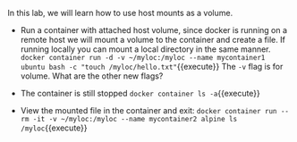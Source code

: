 In this lab, we will learn how to use host mounts as a volume.

- Run a container with attached host volume, since docker is running on a remote host we will mount a volume to the container and create a file.  If running locally you can mount a local directory in the same manner.
```docker container run -d -v ~/myloc:/myloc --name mycontainer1 ubuntu bash -c "touch /myloc/hello.txt"```{{execute}}
The `-v` flag is for volume. What are the other new flags?

- The container is still stopped
```docker container ls -a```{{execute}}

- View the mounted file in the container and exit:
```docker container run --rm -it -v ~/myloc:/myloc --name mycontainer2 alpine ls /myloc```{{execute}}
